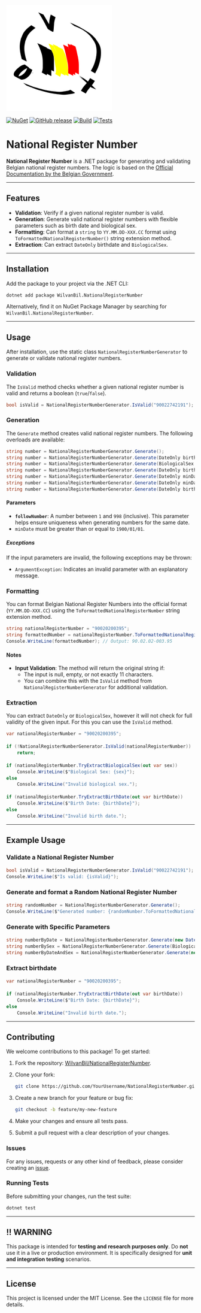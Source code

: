 ![Package Icon](./WilvanBil.NationalRegisterNumber/images/icon.png)

[![NuGet](https://img.shields.io/nuget/v/WilvanBil.NationalRegisterNumber.svg)](https://www.nuget.org/packages/WilvanBil.NationalRegisterNumber)
[![GitHub release](https://img.shields.io/github/v/release/WilvanBil/WilvanBil.NationalRegisterNumber)](https://github.com/WilvanBil/WilvanBil.NationalRegisterNumber/releases)
[![Build](https://github.com/WilvanBil/WilvanBil.NationalRegisterNumber/actions/workflows/NugetPush.yml/badge.svg)](https://github.com/WilvanBil/WilvanBil.NationalRegisterNumber/actions)
[![Tests](https://github.com/WilvanBil/WilvanBil.NationalRegisterNumber/actions/workflows/tests.yml/badge.svg)](https://github.com/WilvanBil/WilvanBil.NationalRegisterNumber/actions)
# National Register Number

**National Register Number** is a .NET package for generating and validating Belgian national register numbers. The logic is based on the [Official Documentation by the Belgian Government](https://www.ibz.rrn.fgov.be/fileadmin/user_upload/nl/rr/instructies/IT-lijst/IT000_Rijksregisternummer.pdf).

---

## Features

- **Validation**: Verify if a given national register number is valid.
- **Generation**: Generate valid national register numbers with flexible parameters such as birth date and biological sex.
- **Formatting**: Can format a `string` to `YY.MM.DD-XXX.CC` format using `ToFormattedNationalRegisterNumber()` string extension method.
- **Extraction**: Can extract `DateOnly` birthdate and `BiologicalSex`.

---

## Installation

Add the package to your project via the .NET CLI:

```bash
dotnet add package WilvanBil.NationalRegisterNumber
```

Alternatively, find it on NuGet Package Manager by searching for `WilvanBil.NationalRegisterNumber`.

---

## Usage

After installation, use the static class `NationalRegisterNumberGenerator` to generate or validate national register numbers.

### **Validation**

The `IsValid` method checks whether a given national register number is valid and returns a boolean (`true`/`false`).

```csharp
bool isValid = NationalRegisterNumberGenerator.IsValid("90022742191");
```

### **Generation**

The `Generate` method creates valid national register numbers. The following overloads are available:

```csharp
string number = NationalRegisterNumberGenerator.Generate();
string number = NationalRegisterNumberGenerator.Generate(DateOnly birthDate);
string number = NationalRegisterNumberGenerator.Generate(BiologicalSex sex);
string number = NationalRegisterNumberGenerator.Generate(DateOnly birthDate, BiologicalSex sex);
string number = NationalRegisterNumberGenerator.Generate(DateOnly minDate, DateOnly maxDate);
string number = NationalRegisterNumberGenerator.Generate(DateOnly minDate, DateOnly maxDate, BiologicalSex sex);
string number = NationalRegisterNumberGenerator.Generate(DateOnly birthDate, int followNumber);
```

#### **Parameters**

- **`followNumber`**: A number between `1` and `998` (inclusive). This parameter helps ensure uniqueness when generating numbers for the same date.
- `minDate` must be greater than or equal to `1900/01/01`.

##### **Exceptions**

If the input parameters are invalid, the following exceptions may be thrown:

- `ArgumentException`: Indicates an invalid parameter with an explanatory message.

### **Formatting**

You can format Belgian National Register Numbers into the official format (`YY.MM.DD-XXX.CC`) using the `ToFormattedNationalRegisterNumber` string extension method.

```csharp
string nationalRegisterNumber = "90020200395";
string formattedNumber = nationalRegisterNumber.ToFormattedNationalRegisterNumber();
Console.WriteLine(formattedNumber); // Output: 90.02.02-003.95
```

#### Notes

- **Input Validation**: The method will return the original string if:
  - The input is null, empty, or not exactly 11 characters.
  - You can combine this with the `IsValid` method from `NationalRegisterNumberGenerator` for additional validation.

### **Extraction**

You can extract `DateOnly` or `BiologicalSex`, however it will not check for full validity of the given input.
For this you can use the `IsValid` method.

```csharp
var nationalRegisterNumber = "90020200395";

if (!NationalRegisterNumberGenerator.IsValid(nationalRegisterNumber))
    return;

if (nationalRegisterNumber.TryExtractBiologicalSex(out var sex))
    Console.WriteLine($"Biological Sex: {sex}"); 
else
    Console.WriteLine("Invalid biological sex.");

if (nationalRegisterNumber.TryExtractBirthDate(out var birthDate))
    Console.WriteLine($"Birth Date: {birthDate}"); 
else
    Console.WriteLine("Invalid birth date.");

```

---

## Example Usage

### Validate a National Register Number

```csharp
bool isValid = NationalRegisterNumberGenerator.IsValid("90022742191");
Console.WriteLine($"Is valid: {isValid}");
```

### Generate and format a Random National Register Number

```csharp
string randomNumber = NationalRegisterNumberGenerator.Generate();
Console.WriteLine($"Generated number: {randomNumber.ToFormattedNationalRegisterNumber()}");
```

### Generate with Specific Parameters

```csharp
string numberByDate = NationalRegisterNumberGenerator.Generate(new DateOnly(1990, 1, 1));
string numberBySex = NationalRegisterNumberGenerator.Generate(BiologicalSex.Male);
string numberByDateAndSex = NationalRegisterNumberGenerator.Generate(new DateOnly(1990, 1, 1), BiologicalSex.Female);
```

### Extract birthdate

```csharp
var nationalRegisterNumber = "90020200395";

if (nationalRegisterNumber.TryExtractBirthDate(out var birthDate))
    Console.WriteLine($"Birth Date: {birthDate}"); 
else
    Console.WriteLine("Invalid birth date.");

```

---

## Contributing

We welcome contributions to this package! To get started:

1. Fork the repository: [WilvanBil/NationalRegisterNumber](https://github.com/WilvanBil/NationalRegisterNumber).
2. Clone your fork:

   ```bash
   git clone https://github.com/YourUsername/NationalRegisterNumber.git
   ```

3. Create a new branch for your feature or bug fix:

   ```bash
   git checkout -b feature/my-new-feature
   ```

4. Make your changes and ensure all tests pass.
5. Submit a pull request with a clear description of your changes.

### Issues

For any issues, requests or any other kind of feedback, please consider creating an [issue](https://github.com/WilvanBil/WilvanBil.NationalRegisterNumber/issues/new?template=Blank+issue).

### Running Tests

Before submitting your changes, run the test suite:

```bash
dotnet test
```

---

## !! WARNING

This package is intended for **testing and research purposes only**. Do **not** use it in a live or production environment. It is specifically designed for **unit and integration testing** scenarios.

---

## License

This project is licensed under the MIT License. See the `LICENSE` file for more details.
